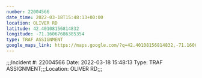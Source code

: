 ```yaml
---
number: 22004566
date_time: 2022-03-18T15:48:13+00:00
location: OLIVER RD
latitude: 42.40108156814832
longitude: -71.16067686385354
type: TRAF ASSIGNMENT
google_maps_link: https://maps.google.com/?q=42.40108156814832,-71.16067686385354
---
```


;;;Incident #: 22004566  Date: 2022-03-18 15:48:13   Type: TRAF ASSIGNMENT;;;Location: OLIVER RD;;;
